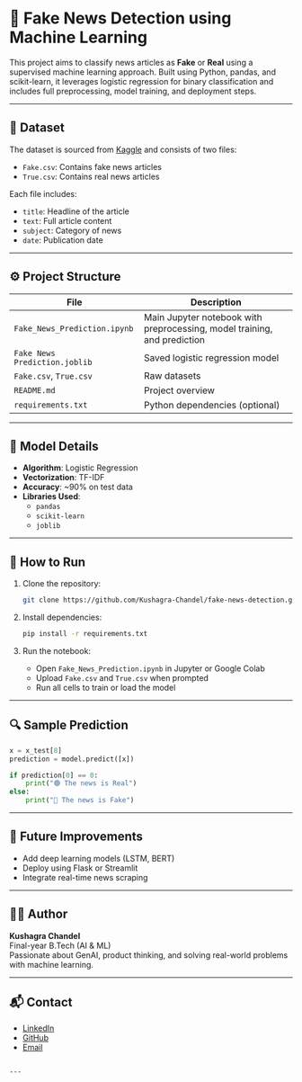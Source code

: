 # 📰 Fake News Detection using Machine Learning

This project aims to classify news articles as **Fake** or **Real** using a supervised machine learning approach. Built using Python, pandas, and scikit-learn, it leverages logistic regression for binary classification and includes full preprocessing, model training, and deployment steps.

---

## 📂 Dataset

The dataset is sourced from [Kaggle](https://www.kaggle.com/clmentbisaillon/fake-and-real-news-dataset) and consists of two files:

- `Fake.csv`: Contains fake news articles
- `True.csv`: Contains real news articles

Each file includes:
- `title`: Headline of the article  
- `text`: Full article content  
- `subject`: Category of news  
- `date`: Publication date  

---

## ⚙️ Project Structure

| File | Description |
|------|-------------|
| `Fake_News_Prediction.ipynb` | Main Jupyter notebook with preprocessing, model training, and prediction |
| `Fake News Prediction.joblib` | Saved logistic regression model |
| `Fake.csv`, `True.csv` | Raw datasets |
| `README.md` | Project overview |
| `requirements.txt` | Python dependencies (optional)

---

## 🧠 Model Details

- **Algorithm**: Logistic Regression  
- **Vectorization**: TF-IDF  
- **Accuracy**: ~90% on test data  
- **Libraries Used**:
  - `pandas`
  - `scikit-learn`
  - `joblib`

---

## 🚀 How to Run

1. Clone the repository:
   ```bash
   git clone https://github.com/Kushagra-Chandel/fake-news-detection.git
   ```

2. Install dependencies:
   ```bash
   pip install -r requirements.txt
   ```

3. Run the notebook:
   - Open `Fake_News_Prediction.ipynb` in Jupyter or Google Colab
   - Upload `Fake.csv` and `True.csv` when prompted
   - Run all cells to train or load the model

---

## 🔍 Sample Prediction

```python
x = x_test[8]
prediction = model.predict([x])

if prediction[0] == 0:
    print("🟢 The news is Real")
else:
    print("🔴 The news is Fake")
```

---

## 📌 Future Improvements

- Add deep learning models (LSTM, BERT)
- Deploy using Flask or Streamlit
- Integrate real-time news scraping

---

## 🙋‍♂️ Author

**Kushagra Chandel**  
Final-year B.Tech (AI & ML)  
Passionate about GenAI, product thinking, and solving real-world problems with machine learning.

---

## 📬 Contact

- [LinkedIn](https://www.linkedin.com/in/kushagra-chandel)
- [GitHub](https://github.com/Kushagra-Chandel)
- [Email](chandelkushagra@gmail.com)
```

---

